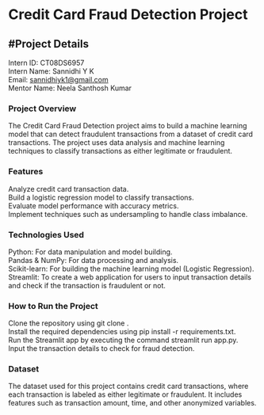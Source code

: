 # Credit Card Fraud Detection Project
## #Project Details
Intern ID: CT08DS6957<br>
Intern Name: Sannidhi Y K<br>
Email: sannidhiyk1@gmail.com<br>
Mentor Name: Neela Santhosh Kumar<br>

### Project Overview
The Credit Card Fraud Detection project aims to build a machine learning model that can detect fraudulent transactions from a dataset of credit card transactions. The project uses data analysis and machine learning techniques to classify transactions as either legitimate or fraudulent.<br>

### Features
Analyze credit card transaction data.<br>
Build a logistic regression model to classify transactions.<br>
Evaluate model performance with accuracy metrics.<br>
Implement techniques such as undersampling to handle class imbalance.<br>
### Technologies Used
Python: For data manipulation and model building.<br>
Pandas & NumPy: For data processing and analysis.<br>
Scikit-learn: For building the machine learning model (Logistic Regression).<br>
Streamlit: To create a web application for users to input transaction details and check if the transaction is fraudulent or not.<br>
### How to Run the Project
Clone the repository using git clone <repository-link>. <br>
Install the required dependencies using pip install -r requirements.txt. <br>
Run the Streamlit app by executing the command streamlit run app.py. <br>
Input the transaction details to check for fraud detection.<br>
### Dataset
The dataset used for this project contains credit card transactions, where each transaction is labeled as either legitimate or fraudulent. It includes features such as transaction amount, time, and other anonymized variables.<br>
